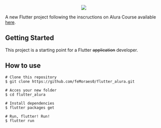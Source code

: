 <p align="center">
  <img src="https://www.alura.com.br/assets/img/alura-logo.1567425680.svg">
</p>

A new Flutter project following the inscructions on Alura Course available [here](https://www.alura.com.br/curso-online-flutter-fundamentos).



## Getting Started

This project is a starting point for a Flutter ~~application~~ developer.

## How to use

```#!bash
# Clone this repository
$ git clone https://github.com/feMoraes0/flutter_alura.git

# Acces your new folder
$ cd flutter_alura

# Install dependencies
$ flutter packages get

# Run, flutter! Run!
$ flutter run
```

